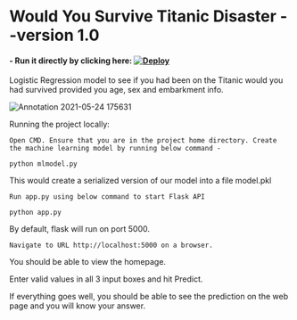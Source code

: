 
# Would You Survive Titanic Disaster --version 1.0
#### - Run it directly by clicking here: [![Deploy](https://www.herokucdn.com/deploy/button.svg)](https://would-you-survive-the-titanic.herokuapp.com/)

Logistic Regression model to see if you had been on the Titanic would you had survived provided you age, sex and embarkment info.

![Annotation 2021-05-24 175631](https://user-images.githubusercontent.com/68852047/119347676-7aca9300-bcb9-11eb-957b-b622481212eb.png)


Running the project locally:

    Open CMD. Ensure that you are in the project home directory. Create the machine learning model by running below command -

`python mlmodel.py`

This would create a serialized version of our model into a file model.pkl

    Run app.py using below command to start Flask API

`python app.py`

By default, flask will run on port 5000.

    Navigate to URL http://localhost:5000 on a browser.

You should be able to view the homepage.

Enter valid values in all 3 input boxes and hit Predict.

If everything goes well, you should be able to see the prediction on the web page and you will know your answer.

